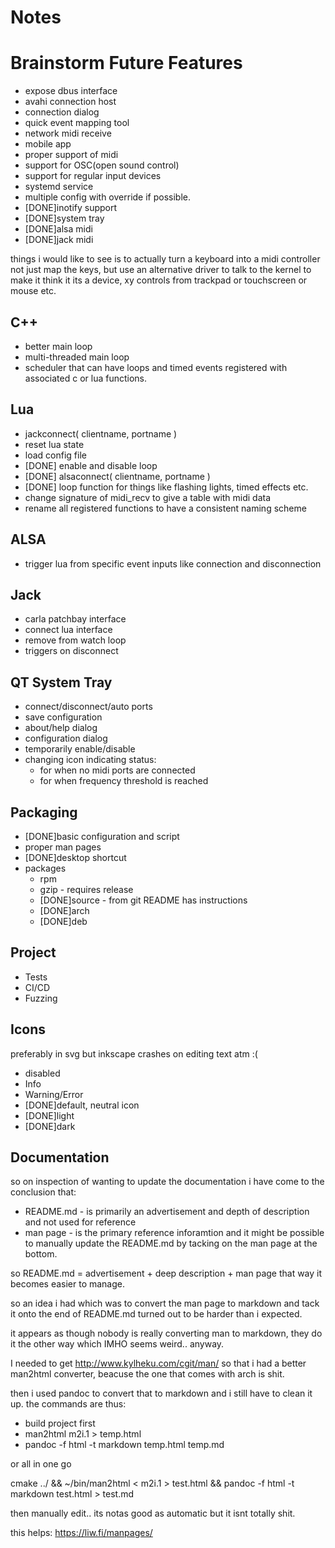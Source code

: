 Notes
=====

Brainstorm Future Features
================
* expose dbus interface
* avahi connection host
* connection dialog
* quick event mapping tool
* network midi receive
* mobile app
* proper support of midi
* support for OSC(open sound control)
* support for regular input devices
* systemd service
* multiple config with override if possible.
* [DONE]inotify support
* [DONE]system tray
* [DONE]alsa midi
* [DONE]jack midi

things i would like to see is to actually turn a keyboard into a midi
controller not just map the keys, but use an alternative driver to talk to the
kernel to make it think it its a device, xy controls from trackpad or
touchscreen or mouse etc.

C++
----
* better main loop
* multi-threaded main loop
* scheduler that can have loops and timed events registered with associated c or lua functions.

Lua
----
* jackconnect( clientname, portname )
* reset lua state
* load config file
* [DONE] enable and disable loop
* [DONE] alsaconnect( clientname, portname )
* [DONE] loop function for things like flashing lights, timed effects etc.
* change signature of midi_recv to give a table with midi data
* rename all registered functions to have a consistent naming scheme

ALSA
----
* trigger lua from specific event inputs like connection and disconnection

Jack
----
* carla patchbay interface
* connect lua interface
* remove from watch loop
* triggers on disconnect

QT System Tray
-----------
* connect/disconnect/auto ports
* save configuration
* about/help dialog
* configuration dialog
* temporarily enable/disable
* changing icon indicating status:
    * for when no midi ports are connected
    * for when frequency threshold is reached

Packaging
---------
* [DONE]basic configuration and script
* proper man pages
* [DONE]desktop shortcut
* packages
    * rpm
    * gzip - requires release
    * [DONE]source - from git README has instructions
    * [DONE]arch
    * [DONE]deb

Project
-------
* Tests
* CI/CD
* Fuzzing

Icons
-----
preferably in svg but inkscape crashes on editing text atm :(
* disabled
* Info
* Warning/Error
* [DONE]default, neutral icon
* [DONE]light
* [DONE]dark

Documentation
-------------
so on inspection of wanting to update the documentation i have come to the
conclusion that:
* README.md - is primarily an advertisement and depth of description and not used for
reference
* man page - is the primary reference inforamtion and it might be possible to manually update the README.md by tacking on the man page at the bottom.

so README.md = advertisement + deep description + man page
that way it becomes easier to manage.

so an idea i had which was to convert the man page to markdown and tack it onto
the end of README.md turned out to be harder than i expected.

it appears as though nobody is really converting man to markdown, they do it
the other way which IMHO seems weird.. anyway.

I needed to get http://www.kylheku.com/cgit/man/
so that i had a better man2html converter, beacuse the one that comes with arch
is shit.

then i used pandoc to convert that to markdown and i still have to clean it up.
the commands are thus:
* build project first
* man2html m2i.1 > temp.html
* pandoc -f html -t markdown temp.html temp.md

or all in one go

cmake ../ && ~/bin/man2html < m2i.1 > test.html && pandoc -f html -t markdown test.html > test.md

then manually edit.. its notas good as automatic but it isnt totally shit.

this helps:
https://liw.fi/manpages/

